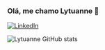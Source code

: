 ### Olá, me chamo Lytuanne 👋

[![LinkedIn](https://img.shields.io/badge/LinkedIn-0077B5?style=for-the-badge&logo=linkedin&logoColor=white)](https://www.linkedin.com/in/lytuanne-costa-%F0%9F%92%BB%E2%98%95%EF%B8%8F%F0%9F%8F%B3%EF%B8%8F%E2%80%8D%F0%9F%8C%88-40352a23a/)

![Lytuanne GitHub stats](https://github-readme-stats.vercel.app/api?username=lytuanne&show_icons=true&theme=synthwave)
